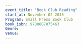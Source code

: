 ```yaml
---
event_title: "Book Club Reading"
start_at: November 02 2015
Program: Small Press Book Club
book_isbn: 9780807075463
Genre: 
Venue: 
---
```

